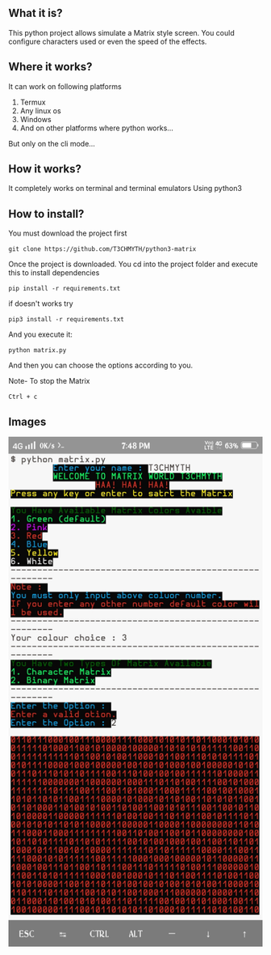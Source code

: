 ## What it is?
This python project allows simulate a Matrix style screen. You could configure characters used or even the speed of
the effects.

## Where it works?
It can work on following platforms
1. Termux
2. Any linux os
3. Windows
4. And on other platforms where python works... 

But only on the cli mode... 

## How it works?
It completely works on terminal and terminal emulators
Using python3

## How to install?
You must download the project first

```
git clone https://github.com/T3CHMYTH/python3-matrix

```

Once the project is downloaded. You cd into the project folder and execute this to install dependencies

```
pip install -r requirements.txt

```
if doesn't works try

```
pip3 install -r requirements.txt

```

And you execute it:

```
python matrix.py

```

And then you can choose the options according to you.

Note-
To stop the Matrix

```
Ctrl + c

```
## Images

![](Images/termux-screen-short.jpg)
